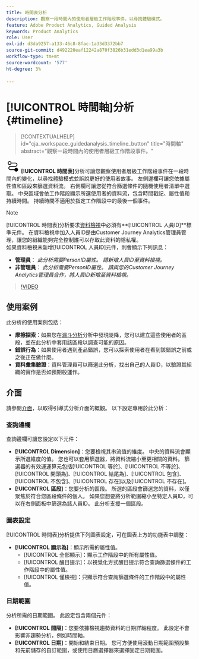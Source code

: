 ```yaml
---
title: 時間表分析
description: 觀察一段時間內的使用者層級工作階段事件，以尋找體驗模式。
feature: Adobe Product Analytics, Guided Analysis
keywords: Product Analytics
role: User
exl-id: d3da9257-a133-46c8-8fac-1a33d3372bb7
source-git-commit: d492220eaf12242a870f3826b31edd3d1ea99a3b
workflow-type: tm+mt
source-wordcount: '577'
ht-degree: 3%

---
```


# [!UICONTROL 時間軸]分析 {#timeline}

<!-- markdownlint-disable MD034 -->

>[!CONTEXTUALHELP]
>id="cja_workspace_guidedanalysis_timeline_button"
>title="時間軸"
>abstract="觀察一段時間內的使用者層級工作階段事件。"

<!-- markdownlint-enable MD034 -->

![時間表](/help/assets/icons/Timeline.svg) **[!UICONTROL 時間表]**&#x200B;分析可讓您觀察使用者層級工作階段事件在一段時間內的變化，以尋找體驗模式並訴說更好的使用者故事。 左側邊欄可讓您依據屬性值和區段來篩選資料流。 右側欄可讓您從符合篩選條件的隨機使用者清單中選取。 中央區域會依工作階段顯示所選使用者的資料流，包含時間戳記、屬性值和持續時間。 持續時間不適用於指定工作階段中的最後一個事件。


>[!NOTE]
>
>[!UICONTROL 時間表]分析要求[資料檢視](/help/data-views/component-reference.md#optional)中必須有&#x200B;**[!UICONTROL 人員ID]**標準元件。 在資料檢視中加入人員ID是由Customer Journey Analytics管理員管理，讓您的組織能夠完全控制誰可以存取此資料的隱私權。
><br/>如果資料檢視未新增[!UICONTROL 人員ID]元件，則會顯示下列訊息：
>
>* **管理員**： *此分析需要PersonID屬性。 請新增人員ID至資料檢視。*
>* **非管理員**： *此分析需要PersonID屬性。 請與您的Customer Journey Analytics管理員合作，將人員ID新增至資料檢視。*

>[!VIDEO](https://video.tv.adobe.com/v/3427810/?learn=on)



## 使用案例

此分析的使用案例包括：

* **摩擦探索**：如果您在[漏斗分析](funnel.md)分析中發現陡降，您可以建立這些使用者的區段，並在此分析中套用該區段以調查可能的原因。
* **錯誤行為**：如果使用者遇到產品錯誤，您可以探索使用者在看到該錯誤之前或之後正在做什麼。
* **資料彙集驗證**：資料管理員可以篩選此分析，找出自己的人員ID，以驗證其組織的實作是否如預期般運作。

## 介面

請參閱[介面](../overview.md#interface)，以取得引導式分析介面的概觀。 以下設定專用於此分析：

### 查詢邊欄

查詢邊欄可讓您設定以下元件：

* **[!UICONTROL Dimension]**：您要檢視其串流值的維度。 中央的資料流會顯示所選維度的值。 您也可以套用篩選器，將資料流縮小至更相關的資料。 篩選器的有效運運算元包括[!UICONTROL 等於]、[!UICONTROL 不等於]、[!UICONTROL 開頭為]、[!UICONTROL 結尾為]、[!UICONTROL 包含]、[!UICONTROL 不包含]、[!UICONTROL 存在]以及[!UICONTROL 不存在]。
* **[!UICONTROL 區段]**：您要分析的區段。 所選的區段會篩選您的資料，以僅聚焦於符合您區段條件的個人。 如果您想要將分析範圍縮小至特定人員ID，可以在右側面板中篩選為該人員ID。 此分析支援一個區段。

### 圖表設定

[!UICONTROL 時間表]分析提供下列圖表設定，可在圖表上方的功能表中調整：

* **[!UICONTROL 顯示為]**：顯示所需的屬性值。
   * [!UICONTROL 全部顯示]：顯示工作階段中的所有屬性值。
   * [!UICONTROL 醒目提示]：以視覺化方式醒目提示符合查詢篩選條件的工作階段中的屬性值。
   * [!UICONTROL 僅檢視]：只顯示符合查詢篩選條件的工作階段中的屬性值。

### 日期範圍

分析所需的日期範圍。 此設定包含兩個元件：

* **[!UICONTROL 間隔]**：您要依據檢視趨勢資料的日期詳細程度。 此設定不會影響非趨勢分析，例如時間軸。
* **[!UICONTROL 日期]**：開始和結束日期。 您可方便使用滾動日期範圍預設集和先前儲存的自訂範圍，或使用日曆選擇器來選擇固定日期範圍。


<!--

## Example

See below for an example of the analysis.

![Timeline](../assets/timeline-new.png)

-->
